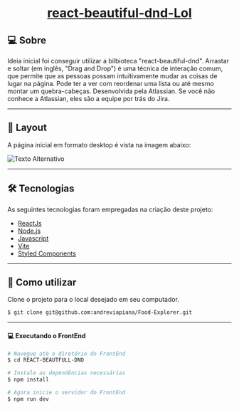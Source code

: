<p align="center">
  <h1 align="center"><a href="">react-beautiful-dnd-Lol</a></h1>
</p>

## 💻 Sobre
Ideia inicial foi conseguir utilizar a bilbioteca "react-beautiful-dnd". Arrastar e soltar (em inglês, "Drag and Drop") é uma técnica de interação comum, que permite que as pessoas possam intuitivamente mudar as coisas de lugar na página. Pode ter a ver com reordenar uma lista ou até mesmo montar um quebra-cabeças. Desenvolvida pela Atlassian.  Se você não conhece a Atlassian, eles são a equipe por trás do Jira.


___

## 🎨 Layout
A página inicial em formato desktop é vista na imagem abaixo:



![Texto Alternativo](https://i.imgur.com/TjzJB6z.png)


___

## 🛠 Tecnologias

As seguintes tecnologias foram empregadas na criação deste projeto:

- [ReactJs](https://reactjs.org)
- [Node.js](https://nodejs.org/en/)
- [Javascript](https://developer.mozilla.org/pt-BR/docs/Web/JavaScript)
- [Vite](https://vitejs.dev/)
- [Styled Components](https://styled-components.com/)

___

## 🚀 Como utilizar

Clone o projeto para o local desejado em seu computador.

```bash
$ git clone git@github.com:andreviapiana/Food-Explorer.git
```
___
#### 💻 Executando o FrontEnd
```bash
# Navegue até o diretório do FrontEnd
$ cd REACT-BEAUTFULL-DND

# Instale as dependências necessárias
$ npm install

# Agora inicie o servidor do FrontEnd
$ npm run dev

